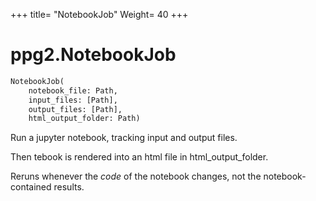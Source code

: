 +++
title= "NotebookJob"
Weight= 40
+++

# ppg2.NotebookJob

```python
NotebookJob(
    notebook_file: Path, 
    input_files: [Path], 
    output_files: [Path], 
    html_output_folder: Path)
```


Run a jupyter notebook, tracking input and output files. 

Then tebook is rendered into an html file in html_output_folder.

Reruns whenever the *code* of the notebook changes, not the notebook-contained results.

